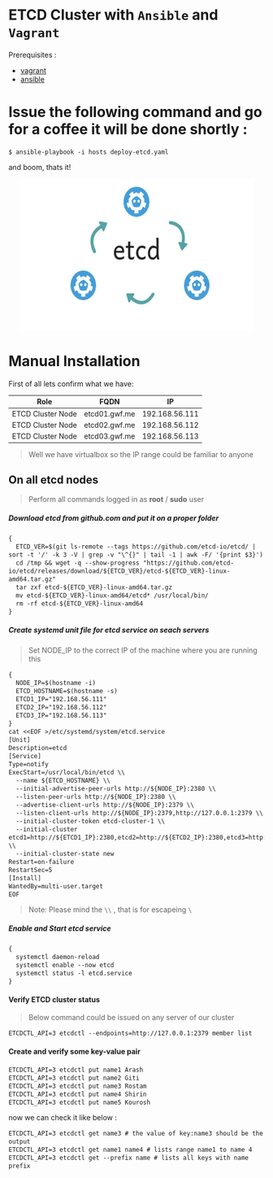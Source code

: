 # ETCD Cluster with `Ansible` and `Vagrant` 

Prerequisites :

- [vagrant](https://www.vagrantup.com/downloads.html)
- [ansible](https://docs.ansible.com/ansible/latest/installation_guide/intro_installation.html)

# Issue the following command and go for a coffee it will be done shortly :
```
$ ansible-playbook -i hosts deploy-etcd.yaml
```
and boom, thats it!

<p align="center">
  <img width="460" height="300" src="simple-etcd-cluster.jpg">
</p>

# Manual Installation
First of all lets confirm what we have:

|Role|FQDN|IP|
|----|----|----|
|ETCD Cluster Node|etcd01.gwf.me|192.168.56.111|
|ETCD Cluster Node|etcd02.gwf.me|192.168.56.112|
|ETCD Cluster Node|etcd03.gwf.me|192.168.56.113|
> Well we have virtualbox so the IP range could be familiar to anyone 
## On all etcd nodes

> Perform all commands logged in as **root** / **sudo** user

##### Download etcd from github.com and put it on a proper folder
```
{
  ETCD_VER=$(git ls-remote --tags https://github.com/etcd-io/etcd/ | sort -t '/' -k 3 -V | grep -v "\^{}" | tail -1 | awk -F/ '{print $3}')
  cd /tmp && wget -q --show-progress "https://github.com/etcd-io/etcd/releases/download/${ETCD_VER}/etcd-${ETCD_VER}-linux-amd64.tar.gz"
  tar zxf etcd-${ETCD_VER}-linux-amd64.tar.gz
  mv etcd-${ETCD_VER}-linux-amd64/etcd* /usr/local/bin/
  rm -rf etcd-${ETCD_VER}-linux-amd64
}
```

##### Create systemd unit file for etcd service on seach servers
> Set NODE_IP to the correct IP of the machine where you are running this
```
{
  NODE_IP=$(hostname -i)
  ETCD_HOSTNAME=$(hostname -s)
  ETCD1_IP="192.168.56.111"
  ETCD2_IP="192.168.56.112"
  ETCD3_IP="192.168.56.113"
}
cat <<EOF >/etc/systemd/system/etcd.service
[Unit]
Description=etcd
[Service]
Type=notify
ExecStart=/usr/local/bin/etcd \\
  --name ${ETCD_HOSTNAME} \\
  --initial-advertise-peer-urls http://${NODE_IP}:2380 \\
  --listen-peer-urls http://${NODE_IP}:2380 \\
  --advertise-client-urls http://${NODE_IP}:2379 \\
  --listen-client-urls http://${NODE_IP}:2379,http://127.0.0.1:2379 \\
  --initial-cluster-token etcd-cluster-1 \\
  --initial-cluster etcd1=http://${ETCD1_IP}:2380,etcd2=http://${ETCD2_IP}:2380,etcd3=http://${ETCD3_IP}:2380 \\
  --initial-cluster-state new
Restart=on-failure
RestartSec=5
[Install]
WantedBy=multi-user.target
EOF
```
> Note: Please mind the `\\` , that is for escapeing `\`
##### Enable and Start etcd service
```
{
  systemctl daemon-reload 
  systemctl enable --now etcd 
  systemctl status -l etcd.service
}
```

#### Verify ETCD cluster status
> Below command could be issued on any server of our cluster
```
ETCDCTL_API=3 etcdctl --endpoints=http://127.0.0.1:2379 member list
```
#### Create and verify some key-value pair
```
ETCDCTL_API=3 etcdctl put name1 Arash
ETCDCTL_API=3 etcdctl put name2 Giti
ETCDCTL_API=3 etcdctl put name3 Rostam
ETCDCTL_API=3 etcdctl put name4 Shirin
ETCDCTL_API=3 etcdctl put name5 Kourosh
```
now we can check it like below :
```
ETCDCTL_API=3 etcdctl get name3 # the value of key:name3 should be the output
ETCDCTL_API=3 etcdctl get name1 name4 # lists range name1 to name 4
ETCDCTL_API=3 etcdctl get --prefix name # lists all keys with name prefix
```
